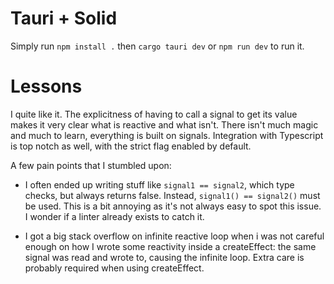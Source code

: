 # Tauri + Solid

Simply run `npm install .` then `cargo tauri dev` or `npm run dev` to run it.

# Lessons

I quite like it. The explicitness of having to call a signal to get its value
makes it very clear what is reactive and what isn't. There isn't much magic
and much to learn, everything is built on signals. Integration with Typescript
is top notch as well, with the strict flag enabled by default.

A few pain points that I stumbled upon:

- I often ended up writing stuff like `signal1 == signal2`, which type checks,
  but always returns false. Instead, `signal1() == signal2()` must be used.
  This is a bit annoying as it's not always easy to spot this issue. I wonder
  if a linter already exists to catch it.

- I got a big stack overflow on infinite reactive loop when i was not careful
  enough on how I wrote some reactivity inside a createEffect: the same signal
  was read and wrote to, causing the infinite loop. Extra care is probably
  required when using createEffect.